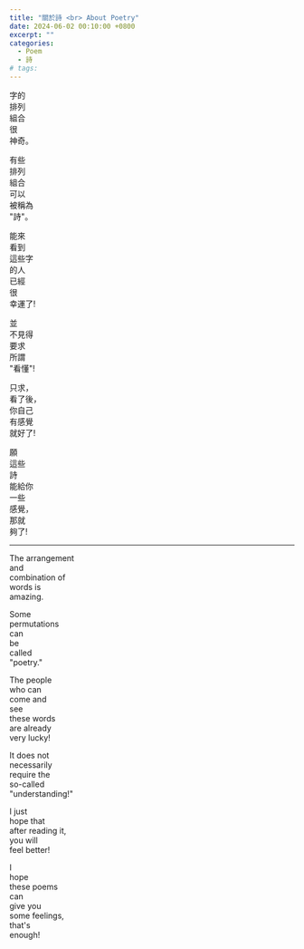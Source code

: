 ```yaml
---
title: "關於詩 <br> About Poetry"
date: 2024-06-02 00:10:00 +0800
excerpt: ""
categories:
  - Poem
  - 詩
# tags:
---
```


字的  
排列  
組合  
很  
神奇。

有些  
排列  
組合  
可以  
被稱為  
"詩"。

能來  
看到  
這些字  
的人  
已經  
很  
幸運了!

並  
不見得  
要求  
所謂  
"看懂"!

只求，  
看了後，  
你自己  
有感覺  
就好了!

願  
這些  
詩  
能給你  
一些  
感覺，  
那就  
夠了!

---

The arrangement  
and  
combination of  
words is  
amazing.

Some  
permutations  
can  
be  
called  
"poetry."

The people  
who can  
come and  
see  
these words  
are already  
very lucky!

It does not  
necessarily  
require the  
so-called  
"understanding!"

I just  
hope that  
after reading it,  
you will  
feel better!

I  
hope  
these poems  
can  
give you  
some feelings,  
that's  
enough!
